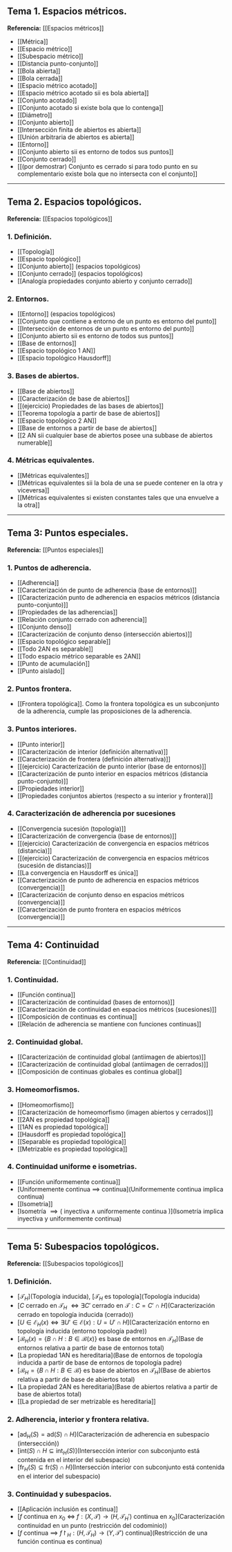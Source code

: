 ## Tema 1. Espacios métricos.
**Referencia:** [[Espacios métricos]]

- [[Métrica]]
- [[Espacio métrico]]
- [[Subespacio métrico]]
- [[Distancia punto-conjunto]]
- [[Bola abierta]]
- [[Bola cerrada]]
- [[Espacio métrico acotado]]
- [[Espacio métrico acotado sii es bola abierta]]
- [[Conjunto acotado]]
- [[Conjunto acotado si existe bola que lo contenga]]
- [[Diámetro]]
- [[Conjunto abierto]]
- [[Intersección finita de abiertos es abierta]]
- [[Unión arbitraria de abiertos es abierta]]
- [[Entorno]]
- [[Conjunto abierto sii es entorno de todos sus puntos]]
- [[Conjunto cerrado]]
- [[(por demostrar) Conjunto es cerrado si para todo punto en su complementario existe bola que no intersecta con el conjunto]]
---
## Tema 2. Espacios topológicos.
**Referencia:** [[Espacios topológicos]]
### 1. Definición.
- [[Topología]]
- [[Espacio topológico]]
- [[Conjunto abierto]] (espacios topológicos)
- [[Conjunto cerrado]] (espacios topológicos)
- [[Analogía propiedades conjunto abierto y conjunto cerrado]]
### 2. Entornos.
- [[Entorno]] (espacios topológicos)
- [[Conjunto que contiene a entorno de un punto es entorno del punto]]
- [[Intersección de entornos de un punto es entorno del punto]]
- [[Conjunto abierto sii es entorno de todos sus puntos]]
- [[Base de entornos]]
- [[Espacio topológico 1 AN]]
- [[Espacio topológico Hausdorff]]
### 3. Bases de abiertos.
- [[Base de abiertos]]
- [[Caracterización de base de abiertos]]
- [[(ejercicio) Propiedades de las bases de abiertos]]
- [[Teorema topología a partir de base de abiertos]]
- [[Espacio topológico 2 AN]]
- [[Base de entornos a partir de base de abiertos]]
- [[2 AN sii cualquier base de abiertos posee una subbase de abiertos numerable]]
### 4. Métricas equivalentes.
- [[Métricas equivalentes]]
- [[Métricas equivalentes sii la bola de una se puede contener en la otra y viceversa]]
- [[Métricas equivalentes si existen constantes tales que una envuelve a la otra]]
---
## Tema 3: Puntos especiales.
**Referencia:** [[Puntos especiales]]
### 1. Puntos de adherencia.
- [[Adherencia]]
- [[Caracterización de punto de adherencia (base de entornos)]]
- [[Caracterización punto de adherencia en espacios métricos (distancia punto-conjunto)]]
- [[Propiedades de las adherencias]]
- [[Relación conjunto cerrado con adherencia]]
- [[Conjunto denso]]
- [[Caracterización de conjunto denso (intersección abiertos)]]
- [[Espacio topológico separable]]
- [[Todo 2AN es separable]]
- [[Todo espacio métrico separable es 2AN]]
- [[Punto de acumulación]]
- [[Punto aislado]]
### 2. Puntos frontera.
- [[Frontera topológica]].
Como la frontera topológica es un subconjunto de la adherencia, cumple las proposiciones de la adherencia.
### 3. Puntos interiores. 
- [[Punto interior]]
- [[Caracterización de interior (definición alternativa)]]
- [[Caracterización de frontera (definición alternativa)]]
- [[(ejercicio) Caracterización de punto interior (base de entornos)]]
- [[Caracterización de punto interior en espacios métricos (distancia punto-conjunto)]]
- [[Propiedades interior]]
- [[Propiedades conjuntos abiertos (respecto a su interior y frontera)]]
### 4. Caracterización de adherencia por sucesiones
- [[Convergencia sucesión (topología)]]
- [[Caracterización de convergencia (base de entornos)]]
- [[(ejercicio) Caracterización de convergencia en espacios métricos (distancia)]]
- [[(ejercicio) Caracterización de convergencia en espacios métricos (sucesión de distancias)]]
- [[La convergencia en Hausdorff es única]]
- [[Caracterización de punto de adherencia en espacios métricos (convergencia)]]
- [[Caracterización de conjunto denso en espacios métricos (convergencia)]]
- [[Caracterización de punto frontera en espacios métricos (convergencia)]]
---
## Tema 4: Continuidad
**Referencia:** [[Continuidad]]
### 1. Continuidad.
- [[Función continua]]
- [[Caracterización de continuidad (bases de entornos)]]
- [[Caracterización de continuidad en espacios métricos (sucesiones)]]
- [[Composición de continuas es continua]]
- [[Relación de adherencia se mantiene con funciones continuas]]
### 2. Continuidad global.
- [[Caracterización de continuidad global (antiimagen de abiertos)]]
- [[Caracterización de continuidad global (antiimagen de cerrados)]]
- [[Composición de continuas globales es continua global]]
### 3. Homeomorfismos.
- [[Homeomorfismo]]
- [[Caracterización de homeomorfismo (imagen abiertos y cerrados)]]
- [[2AN es propiedad topológica]]
- [[1AN es propiedad topológica]]
- [[Hausdorff es propiedad topológica]]
- [[Separable es propiedad topológica]]
- [[Metrizable es propiedad topológica]]
### 4. Continuidad uniforme e isometrias.
- [[Función uniformemente continua]]
- [Uniformemente continua $\implies$ continua](Uniformemente continua implica continua)
- [[Isometria]]
- [Isometría $\implies ($ inyectiva $\land$ uniformemente continua $)$](Isometría implica inyectiva y uniformemente continua)
---
## Tema 5: Subespacios topológicos.
**Referencia:** [[Subespacios topológicos]]
### 1. Definición.
- [$\mathcal T_H$](Topología inducida), [$\mathcal T_H$ es topología](Topología inducida) 
- [$C$ cerrado en $\mathcal T_H$ $\iff \exists C'$ cerrado en $\mathcal T : C = C' \cap H$](Caracterización cerrado en topología inducida (cerrado))
- [$U \in \mathcal E_H(x) \iff \exists U' \in \mathcal E(x) : U = U' \cap H$](Caracterización entorno en topología inducida (entorno topología padre))
- [$\mathcal B_H(x) = \{B \cap H : B \in \mathcal B(x) \}$ es base de entornos en $\mathcal T_H$](Base de entornos relativa a partir de base de entornos total)
- [La propiedad $1\textrm{AN}$ es hereditaria](Base de entornos de topología inducida a partir de base de entornos de topología padre)
- [$\mathcal B_H = \{B \cap H : B \in \mathcal B \}$ es base de abiertos en $\mathcal T_H$](Base de abiertos relativa a partir de base de abiertos total)
- [La propiedad $2 \textrm{AN}$ es hereditaria](Base de abiertos relativa a partir de base de abiertos total)
- [[La propiedad de ser metrizable es hereditaria]]
### 2. Adherencia, interior y frontera relativa.
- [$\textrm{ad}_ H(S) = \textrm{ad}(S) \cap H$](Caracterización de adherencia en subespacio (intersección))
- [$\textrm{int}(S) \cap H \subseteq \textrm{int}_ H(S)$](Intersección interior con subconjunto está contenida en el interior del subespacio)
- [$\textrm{fr}_ H(S) \subseteq \textrm{fr}(S) \cap H$](Intersección interior con subconjunto está contenida en el interior del subespacio)
### 3. Continuidad y subespacios.
- [[Aplicación inclusión es continua]]
- [$f$ continua en $x_0$ $\iff$ $f: (X, \mathcal T) \to (H, \mathcal T_H')$ continua en $x_0$](Caracterización continuidad en un punto (restricción del codominio))
- [$f$ continua $\implies$ $f \restriction_H: (H, \mathcal T_H) \to (Y, \mathcal T')$ continua](Restricción de una función continua es continua)
